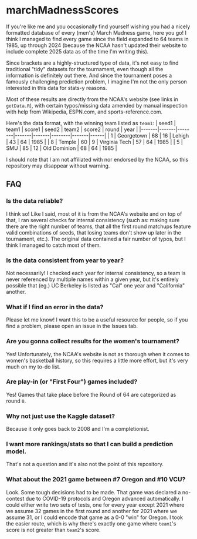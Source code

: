 # marchMadnessScores

If you're like me and you occasionally find yourself wishing you had a nicely formatted database of every (men's) March Madness game, here you go! I think I managed to find every game since the field expanded to 64 teams in 1985, up through 2024 (because the NCAA hasn't updated their website to include complete 2025 data as of the time I'm writing this).

Since brackets are a highly-structured type of data, it's not easy to find traditional "tidy" datasets for the tournament, even though all the information is definitely out there. And since the tournament poses a famously challenging prediction problem, I imagine I'm not the only person interested in this data for stats-y reasons.

Most of these results are directly from the NCAA's website (see links in `getData.R`), with certain typos/missing data amended by manual inspection with help from Wikipedia, ESPN.com, and sports-reference.com.

Here's the data format, with the winning team listed as `team1`:
| seed1 | team1 | score1 | seed2 | team2 | score2 | round | year |
|-------|-------|--------|-------|-------|--------|-------|------|
| 1 | Georgetown |  68 | 16 | Lehigh | 43 | 64 | 1985 |
| 8 | Temple | 60 | 9 | Virginia Tech | 57 | 64 | 1985 |
| 5 | SMU | 85 | 12 | Old Dominion | 68 | 64 | 1985 |

I should note that I am not affiliated with nor endorsed by the NCAA, so this repository may disappear without warning.

## FAQ

### Is the data reliable?
I think so! Like I said, most of it is from the NCAA's website and on top of that, I ran several checks for internal consistency (such as: making sure there are the right number of teams, that all the first round matchups feature valid combinations of seeds, that losing teams don't show up later in the tournament, etc.). The original data contained a fair number of typos, but I think I managed to catch most of them.

### Is the data consistent from year to year?
Not necessarily! I checked each year for internal consistency, so a team is never referenced by multiple names within a given year, but it's entirely possible that (eg.) UC Berkeley is listed as "Cal" one year and "California" another.

### What if I find an error in the data?
Please let me know! I want this to be a useful resource for people, so if you find a problem, please open an issue in the Issues tab.

### Are you gonna collect results for the women's tournament?
Yes! Unfortunately, the NCAA's website is not as thorough when it comes to women's basketball history, so this requires a little more effort, but it's very much on my to-do list.

### Are play-in (or "First Four") games included?
Yes! Games that take place before the Round of 64 are categorized as round `0`.

### Why not just use the Kaggle dataset?
Because it only goes back to 2008 and I'm a completionist.

### I want more rankings/stats so that I can build a prediction model.
That's not a question and it's also not the point of this repository.

### What about the 2021 game between #7 Oregon and #10 VCU?
Look. Some tough decisions had to be made. That game was declared a no-contest due to COVID-19 protocols and Oregon advanced automatically. I could either write two sets of tests, one for every year except 2021 where we assume 32 games in the first round and another for 2021 where we assume 31, or I could encode that game as a 0-0 "win" for Oregon. I took the easier route, which is why there's exactly one game where `team1`'s score is not greater than `team2`'s score.
